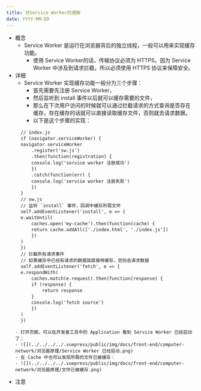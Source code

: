 ```yaml
---
title: 对Service Worker的理解
date: YYYY-MM-DD
---
```

- 概念
  - Service Worker 是运行在浏览器背后的独立线程，一般可以用来实现缓存功能。
    - 使用 Service Worker的话，传输协议必须为 HTTPS。因为 Service Worker 中涉及到请求拦截，所以必须使用 HTTPS 协议来保障安全。
- 详细
  - Service Worker 实现缓存功能一般分为三个步骤：
    - 首先需要先注册 Service Worker，
    - 然后监听到 install 事件以后就可以缓存需要的文件，
    - 那么在下次用户访问的时候就可以通过拦截请求的方式查询是否存在缓存，存在缓存的话就可以直接读取缓存文件，否则就去请求数据。
    - 以下是这个步骤的实现：
  ```
    // index.js
    if (navigator.serviceWorker) {
    navigator.serviceWorker
        .register('sw.js')
        .then(function(registration) {
        console.log('service worker 注册成功')
        })
        .catch(function(err) {
        console.log('servcie worker 注册失败')
        })
    }
    // sw.js
    // 监听 `install` 事件，回调中缓存所需文件
    self.addEventListener('install', e => {
    e.waitUntil(
        caches.open('my-cache').then(function(cache) {
        return cache.addAll(['./index.html', './index.js'])
        })
    )
    })
    // 拦截所有请求事件
    // 如果缓存中已经有请求的数据就直接用缓存，否则去请求数据
    self.addEventListener('fetch', e => {
    e.respondWith(
        caches.match(e.request).then(function(response) {
        if (response) {
            return response
        }
        console.log('fetch source')
        })
    )
    })
  ```
      - 打开页面，可以在开发者工具中的 Application 看到 Service Worker 已经启动了：
      - ![](../../../../.vuepress/public/img/docs/front-end/computer-network/浏览器原理/Service Worker 已经启动.png)
      - 在 Cache 中也可以发现所需的文件已被缓存：
      - ![](../../../../.vuepress/public/img/docs/front-end/computer-network/浏览器原理/文件已被缓存.png)
- 注意